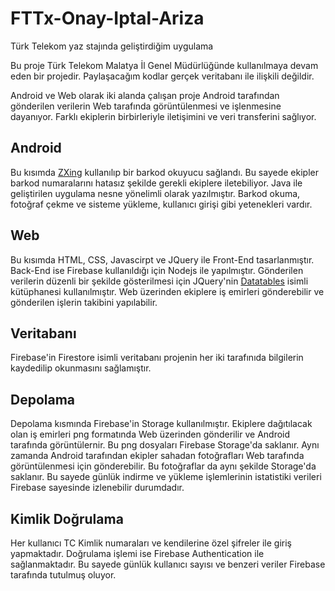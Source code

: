 # FTTx-Onay-Iptal-Ariza
Türk Telekom yaz stajında geliştirdiğim uygulama

Bu proje Türk Telekom Malatya İl Genel Müdürlüğünde kullanılmaya devam eden bir projedir. Paylaşacağım kodlar gerçek veritabanı ile ilişkili değildir.

Android ve Web olarak iki alanda çalışan proje Android tarafından gönderilen verilerin Web tarafında görüntülenmesi ve işlenmesine dayanıyor. Farklı ekiplerin birbirleriyle iletişimini ve veri transferini sağlıyor.

## Android
Bu kısımda [ZXing](https://github.com/zxing/zxing) kullanılıp bir barkod okuyucu sağlandı. Bu sayede ekipler barkod numaralarını hatasız şekilde gerekli ekiplere iletebiliyor. Java ile geliştirilen uygulama nesne yönelimli olarak yazılmıştır. Barkod okuma, fotoğraf çekme ve sisteme yükleme, kullanıcı girişi gibi yetenekleri vardır.

## Web
Bu kısımda HTML, CSS, Javascirpt ve JQuery ile Front-End tasarlanmıştır. Back-End ise Firebase kullanıldığı için Nodejs ile yapılmıştır. Gönderilen verilerin düzenli bir şekilde gösterilmesi için JQuery'nin [Datatables](https://datatables.net/) isimli kütüphanesi kullanılmıştır. Web üzerinden ekiplere iş emirleri gönderebilir ve gönderilen işlerin takibini yapılabilir.

## Veritabanı
Firebase'in Firestore isimli veritabanı projenin her iki tarafınıda bilgilerin kaydedilip okunmasını sağlamıştır.

## Depolama
Depolama kısmında Firebase'in Storage kullanılmıştır. Ekiplere dağıtılacak olan iş emirleri png formatında Web üzerinden gönderilir ve Android tarafında görüntülernir. Bu png dosyaları Firebase Storage'da saklanır. Aynı zamanda Android tarafından ekipler sahadan fotoğrafları Web tarafında görüntülenmesi için gönderebilir. Bu fotoğraflar da aynı şekilde Storage'da saklanır. Bu sayede günlük indirme ve yükleme işlemlerinin istatistiki verileri Firebase sayesinde izlenebilir durumdadır.

## Kimlik Doğrulama
Her kullanıcı TC Kimlik numaraları ve kendilerine özel şifreler ile giriş yapmaktadır. Doğrulama işlemi ise Firebase Authentication ile sağlanmaktadır. Bu sayede günlük kullanıcı sayısı ve benzeri veriler Firebase tarafında tutulmuş oluyor.
